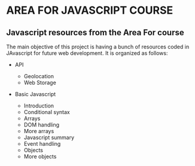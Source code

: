 AREA FOR JAVASCRIPT COURSE
==========================

Javascript resources from the Area For course
---------------------------------------------

The main objective of this project is having a bunch of resources coded in JAvascript for future web development.
It is organized as follows:

* API
  * Geolocation
  * Web Storage
  
* Basic Javascript
  * Introduction
  * Conditional syntax
  * Arrays
  * DOM handling
  * More arrays
  * Javascript summary
  * Event handling
  * Objects
  * More objects
